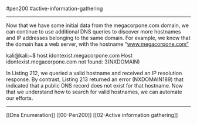 #pen200 #active-information-gathering 

---

Now that we have some initial data from the megacorpone.com domain, we can continue to use additional DNS queries to discover more hostnames and IP addresses belonging to the same domain. For example, we know that the domain has a web server, with the hostname
“www.megacorpone.com”

kali@kali:~$ host idontexist.megacorpone.com
Host idontexist.megacorpone.com not found: 3(NXDOMAIN)

In Listing 212, we queried a valid hostname and received an IP resolution response. By contrast, Listing 213 returned an error (NXDOMAIN189) that indicated that a public DNS record does not exist for that hostname. Now that we understand how to search for valid hostnames, we can automate our efforts.

---
[[Dns Enumeration]]
[[00-Pen200]]
[[02-Active information gathering]]